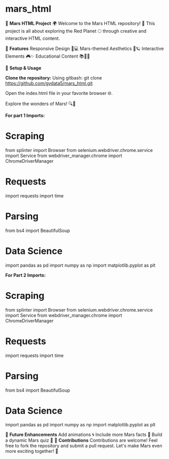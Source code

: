# mars_html
🌌 **Mars HTML Project**  🌍
Welcome to the Mars HTML repository! 🚀 This project is all about exploring the Red Planet 🌕 through creative and interactive HTML content.

🌟 **Features**
Responsive Design 📱💻
Mars-themed Aesthetics 🔴🪐
Interactive Elements 🎮✨
Educational Content 📚👨‍🚀

🔧 **Setup & Usage**

**Clone the repository:**
Using gitbash: 
git clone https://github.com/gydata5/mars_html.git

Open the index.html file in your favorite browser 🌐.

Explore the wonders of Mars! 🔍🌌

**For part 1 Imports:** 
# Scraping
from splinter import Browser
from selenium.webdriver.chrome.service import Service
from webdriver_manager.chrome import ChromeDriverManager
# Requests
import requests
import time
# Parsing
from bs4 import BeautifulSoup
# Data Science
import pandas as pd
import numpy as np
import matplotlib.pyplot as plt

**For Part 2 Imports:** 
# Scraping
from splinter import Browser
from selenium.webdriver.chrome.service import Service
from webdriver_manager.chrome import ChromeDriverManager
# Requests
import requests
import time
# Parsing
from bs4 import BeautifulSoup
# Data Science
import pandas as pd
import numpy as np
import matplotlib.pyplot as plt

🚀 **Future Enhancements**
Add animations 🌀
Include more Mars facts 🔭
Build a dynamic Mars quiz 🤔
🤝 **Contributions**
Contributions are welcome! Feel free to fork the repository and submit a pull request. Let's make Mars even more exciting together! 🤩
